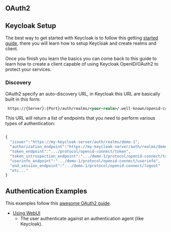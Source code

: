 ## OAuth2 

## Keycloak Setup 

The best way to get started with Keycloak is to follow this getting [started guide](https://www.keycloak.org/docs/latest/getting_started/index.html#_install-boot), there you will learn how to setup Keycloak and create realms and client. 

Once you finish you learn the basics you can come back to this guide to learn how to create a client capable of using Keycloak OpenID/OAuth2 to protect your services.


### Discovery

OAuth2 specify an auto-discovery URL, in Keycloak this URL are basically built in this form:

```xml
 https://{Server}:{Port}/auth/realms/<your-realm>/.well-known/openid-configuration
```
This URL will return a list of endpoints that you need to perform various types of authentication:

```js

{
  "issuer":"https://my-keycloak-server/auth/realms/demo-1",
  "authorization_endpoint":"https://my-keycloak-server/auth/realms/demo-1/protocol/openid-connect/auth",
  "token_endpoint":".../protocol/openid-connect/token",
  "token_introspection_endpoint":".../demo-1/protocol/openid-connect/token/introspect",
  "userinfo_endpoint":".../demo-1/protocol/openid-connect/userinfo",
  "end_session_endpoint":".../demo-1/protocol/openid-connect/logout"
  "etc..."
}
```


## Authentication Examples

This examples follow this [awesome OAuth2 guide](https://aaronparecki.com/oauth-2-simplified/).

- [Using WebUI](https://github.com/cesarvr/keycloak/tree/master/web-ui)
    - The user authenticate against an authentication agent (like Keycloak). 
    
    
    
    
    
